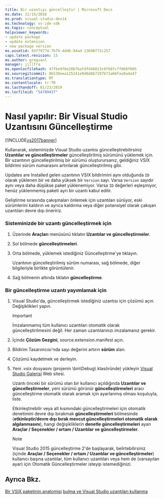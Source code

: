 ```yaml
---
title: Bir uzantıyı güncelleştir | Microsoft Docs
ms.date: 11/15/2016
ms.prod: visual-studio-dev14
ms.technology: vs-ide-sdk
ms.topic: conceptual
helpviewer_keywords:
- update package
- update extension
- new package version
ms.assetid: 93f79774-7b79-4dd6-94ad-13698f72c257
caps.latest.revision: 15
ms.author: gregvanl
manager: jillfra
ms.openlocfilehash: 47fbe9f6e28b7bafdfd46013c0f68fc7f068f005
ms.sourcegitcommit: 8b538eea125241e9d6d8b7297b72a66faa9a4a47
ms.translationtype: MT
ms.contentlocale: tr-TR
ms.lasthandoff: 01/23/2019
ms.locfileid: "54789437"
---
```

# <a name="how-to-update-a-visual-studio-extension"></a>Nasıl yapılır: Bir Visual Studio Uzantısını Güncelleştirme
[!INCLUDE[vs2017banner](../includes/vs2017banner.md)]

Kullanarak, sisteminizde Visual Studio uzantısı güncelleştirebilirsiniz **Uzantılar ve güncelleştirmeler** güncelleştirilmiş sürümünü yüklemek için. Bir uzantının güncelleştirilmiş bir sürümü oluşturursanız, geldiğiniz VSIX bildirimi sürüm numarasını artırılarak güncelleştirilmiş gibi.

 Updates are Installed gelen uzantının VSIX bildirimini aynı olduğunda `ID` olarak yüklenen bir ve daha yüksek bir `Version` sayı. Varsa `Version` sayıdır aynı veya daha düşükse paket yüklenemiyor. Varsa `ID` değerleri eşleşmiyor, henüz yüklenmemiş paketi ayrı bir uzantı kabul edilir.

 Geliştirme sırasında çakışmaları önlemek için uzantıları sürüyor, eski sürümlerini kaldırın ve ayrıca kaldırma veya diğer potansiyel olarak çakışan uzantıları devre dışı öneririz.

### <a name="to-update-an-extension-on-your-system"></a>Sisteminizde bir uzantı güncelleştirmek için

1.  Üzerinde **Araçları** menüsünü tıklatın **Uzantılar ve güncelleştirmeler**.

2.  Sol bölmede **güncelleştirmeleri**.

3.  Orta bölmede, yüklemek istediğiniz Güncelleştirme'ye tıklayın.

     Uzantının güncelleştirilmiş sürüm numarası, sağ bölmede, diğer bilgileriyle birlikte görüntülenir.

4.  Sağ bölmenin altında tıklatın **güncelleştirme**.

### <a name="to-publish-an-update-of-an-extension"></a>Bir güncelleştirme uzantı yayımlamak için

1.  Visual Studio'da, güncelleştirmek istediğiniz uzantısı için çözümü açın. Değişiklikleri yapın.

    > [!IMPORTANT]
    >  İmzalanmamış tüm kullanıcı uzantıları otomatik olarak güncelleştirilmesini değil. Her zaman uzantılarınızı imzalamanız gerekir.

2.  İçinde **Çözüm Gezgini**, source.extension.manifest açın.

3.  Bildirim Tasarımcısı'nda sayı değerini artırın **sürüm** alan.

4.  Çözümü kaydetmek ve derleyin.

5.  Yeni .vsix dosyasını (projenin \bin\Debug\ klasöründe) yükleyin [Visual Studio Galerisi](http://go.microsoft.com/fwlink/?LinkID=123847) Web sitesi.

     Uzantı önceki bir sürümü olan bir kullanıcı açıldığında **Uzantılar ve güncelleştirmeler**, yeni sürümü görünür **güncelleştirmeleri** aracı güncelleştirme otomatik olarak aramak için ayarlanmış olması koşuluyla, liste.

     Etkinleştirebilir veya alt kısmındaki güncelleştirmeleri için otomatik denetimini devre dışı bırakmak **güncelleştirmeleri** bölmesinde (**etkinleştir/devre dışı bırak mevcut güncelleştirmeleri otomatik olarak algılanmasını**), hangi değişikliklerin **denetle güncelleştirmeleri** ayarı **Araçlar / Seçenekler / ortam / Uzantılar ve güncelleştirmeler**.

    > [!NOTE]
    >  Visual Studio 2015 güncelleştirme 2'de başlayarak, belirtebilirsiniz (içinde **Araçlar / Seçenekler / ortam / Uzantılar ve güncelleştirmeler**) kullanıcı başına uzantılar, tüm kullanıcı uzantıları veya hem de (varsayılan ayar) için Otomatik Güncelleştirmeler isteyip istemediğinizi.

## <a name="see-also"></a>Ayrıca Bkz.
 [Bir VSIX paketinin anatomisi](../extensibility/anatomy-of-a-vsix-package.md) [bulma ve Visual Studio uzantıları kullanma](../ide/finding-and-using-visual-studio-extensions.md)
